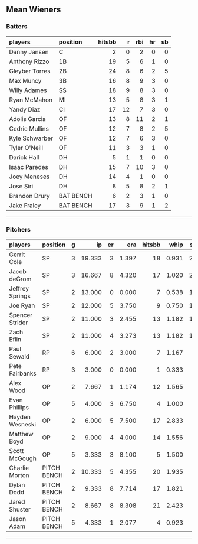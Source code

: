 ## Mean Wieners

### Batters

 
|players        |position  | hitsbb|  r| rbi| hr| sb| 
|:--------------|:---------|------:|--:|---:|--:|--:| 
|Danny Jansen   |C         |      2|  0|   2|  0|  0| 
|Anthony Rizzo  |1B        |     19|  5|   6|  1|  0| 
|Gleyber Torres |2B        |     24|  8|   6|  2|  5| 
|Max Muncy      |3B        |     16|  8|   9|  3|  0| 
|Willy Adames   |SS        |     18|  9|   8|  3|  0| 
|Ryan McMahon   |MI        |     13|  5|   8|  3|  1| 
|Yandy Diaz     |CI        |     17| 12|   7|  3|  0| 
|Adolis Garcia  |OF        |     13|  8|  11|  2|  1| 
|Cedric Mullins |OF        |     12|  7|   8|  2|  5| 
|Kyle Schwarber |OF        |     12|  7|   6|  3|  0| 
|Tyler O'Neill  |OF        |     11|  3|   3|  1|  0| 
|Darick Hall    |DH        |      5|  1|   1|  0|  0| 
|Isaac Paredes  |DH        |     15|  7|  10|  3|  0| 
|Joey Meneses   |DH        |     14|  4|   1|  0|  0| 
|Jose Siri      |DH        |      8|  5|   8|  2|  1| 
|Brandon Drury  |BAT BENCH |      6|  2|   3|  1|  0| 
|Jake Fraley    |BAT BENCH |     17|  3|   9|  1|  2| 

* * *

### Pitchers

 
|players         |position    |  g|     ip| er|   era| hitsbb|  whip| so|  w| sv| 
|:---------------|:-----------|--:|------:|--:|-----:|------:|-----:|--:|--:|--:| 
|Gerrit Cole     |SP          |  3| 19.333|  3| 1.397|     18| 0.931| 22|  3|  0| 
|Jacob deGrom    |SP          |  3| 16.667|  8| 4.320|     17| 1.020| 27|  1|  0| 
|Jeffrey Springs |SP          |  2| 13.000|  0| 0.000|      7| 0.538| 19|  2|  0| 
|Joe Ryan        |SP          |  2| 12.000|  5| 3.750|      9| 0.750| 16|  2|  0| 
|Spencer Strider |SP          |  2| 11.000|  3| 2.455|     13| 1.182| 18|  1|  0| 
|Zach Eflin      |SP          |  2| 11.000|  4| 3.273|     13| 1.182| 12|  2|  0| 
|Paul Sewald     |RP          |  6|  6.000|  2| 3.000|      7| 1.167|  5|  1|  2| 
|Pete Fairbanks  |RP          |  3|  3.000|  0| 0.000|      1| 0.333|  1|  0|  1| 
|Alex Wood       |OP          |  2|  7.667|  1| 1.174|     12| 1.565|  8|  0|  0| 
|Evan Phillips   |OP          |  5|  4.000|  3| 6.750|      4| 1.000|  4|  0|  2| 
|Hayden Wesneski |OP          |  2|  6.000|  5| 7.500|     17| 2.833|  4|  0|  0| 
|Matthew Boyd    |OP          |  2|  9.000|  4| 4.000|     14| 1.556|  7|  0|  0| 
|Scott McGough   |OP          |  5|  3.333|  3| 8.100|      5| 1.500|  4|  0|  1| 
|Charlie Morton  |PITCH BENCH |  2| 10.333|  5| 4.355|     20| 1.935|  7|  1|  0| 
|Dylan Dodd      |PITCH BENCH |  2|  9.333|  8| 7.714|     17| 1.821|  6|  1|  0| 
|Jared Shuster   |PITCH BENCH |  2|  8.667|  8| 8.308|     21| 2.423|  5|  0|  0| 
|Jason Adam      |PITCH BENCH |  5|  4.333|  1| 2.077|      4| 0.923|  3|  0|  0| 


* * *



